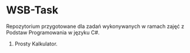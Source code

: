 # WSB-Task

Repozytorium przygotowane dla zadań wykonywanych w ramach zajęć z Podstaw Programowania w języku C#.

1. Prosty Kalkulator.
